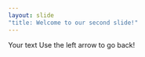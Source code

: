 ```yaml
---
layout: slide
"title: Welcome to our second slide!"
---
```

Your text
Use the left arrow to go back!
